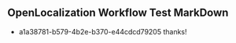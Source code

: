 ## OpenLocalization Workflow Test MarkDown
* a1a38781-b579-4b2e-b370-e44cdcd79205 thanks!

<!--HONumber=Aug16_HO3-->


